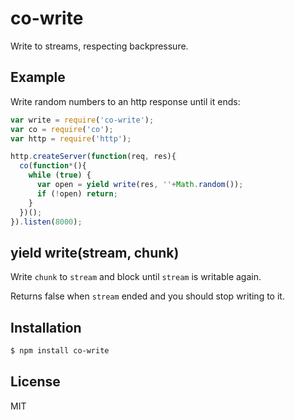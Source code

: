 
# co-write

  Write to streams, respecting backpressure.

## Example

  Write random numbers to an http response until it ends:

```js
var write = require('co-write');
var co = require('co');
var http = require('http');

http.createServer(function(req, res){
  co(function*(){
    while (true) {
      var open = yield write(res, ''+Math.random());
      if (!open) return;
    }
  })();
}).listen(8000);
```

## yield write(stream, chunk)

  Write `chunk` to `stream` and block until `stream` is writable again.

  Returns false when `stream` ended and you should stop writing to it.

## Installation

```bash
$ npm install co-write
```

## License

  MIT

